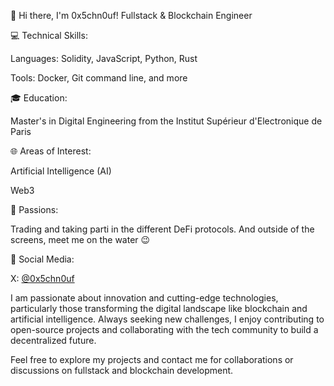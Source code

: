 👋 Hi there, I'm 0x5chn0uf! Fullstack & Blockchain Engineer

💻 Technical Skills:

Languages: Solidity, JavaScript, Python, Rust

Tools: Docker, Git command line, and more

🎓 Education:

Master's in Digital Engineering from the Institut Supérieur d'Electronique de Paris

🌐 Areas of Interest:

Artificial Intelligence (AI)

Web3

🚀 Passions:

Trading and taking parti in the different DeFi protocols.
And outside of the screens, meet me on the water 😉

📲 Social Media:

X: [@0x5chn0uf](https://x.com/0x5chn0uf)

I am passionate about innovation and cutting-edge technologies, particularly those transforming the digital landscape like blockchain and artificial intelligence. Always seeking new challenges, I enjoy contributing to open-source projects and collaborating with the tech community to build a decentralized future.

Feel free to explore my projects and contact me for collaborations or discussions on fullstack and blockchain development.
